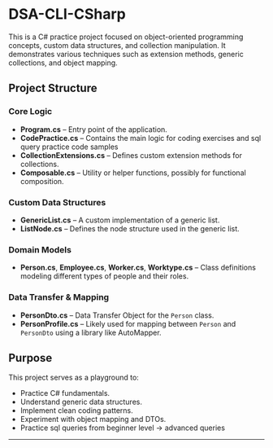 # DSA-CLI-CSharp

This is a C# practice project focused on object-oriented programming concepts, custom data structures, and collection manipulation. It demonstrates various techniques such as extension methods, generic collections, and object mapping.

## Project Structure

### Core Logic
- **Program.cs** – Entry point of the application.
- **CodePractice.cs** – Contains the main logic for coding exercises and sql query practice code samples
- **CollectionExtensions.cs** – Defines custom extension methods for collections.
- **Composable.cs** – Utility or helper functions, possibly for functional composition.

### Custom Data Structures
- **GenericList.cs** – A custom implementation of a generic list.
- **ListNode.cs** – Defines the node structure used in the generic list.

### Domain Models
- **Person.cs**, **Employee.cs**, **Worker.cs**, **Worktype.cs** – Class definitions modeling different types of people and their roles.

### Data Transfer & Mapping
- **PersonDto.cs** – Data Transfer Object for the `Person` class.
- **PersonProfile.cs** – Likely used for mapping between `Person` and `PersonDto` using a library like AutoMapper.

## Purpose

This project serves as a playground to:
- Practice C# fundamentals.
- Understand generic data structures.
- Implement clean coding patterns.
- Experiment with object mapping and DTOs.
- Practice sql queries from beginner level -> advanced queries
---

